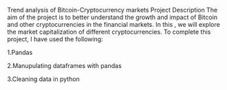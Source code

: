 Trend analysis of Bitcoin-Cryptocurrency markets
Project Description
The aim of the project is to better understand the growth and impact of Bitcoin and other cryptocurrencies in the financial markets. In this ,
we will explore the market capitalization of different cryptocurrencies.
To complete this project, I have used the following:

1.Pandas

2.Manupulating dataframes with pandas

3.Cleaning data in python
